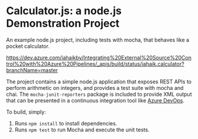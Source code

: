 Calculator.js: a node.js Demonstration Project
==============================================
An example node.js project, including tests with mocha, that behaves like
a pocket calculator.

https://dev.azure.com/iahaikby/Integrating%20External%20Source%20Control%20with%20Azure%20Pipelines/_apis/build/status/iahaik.calculator?branchName=master

The project contains a simple node.js application that exposes REST APIs
to perform arithmetic on integers, and provides a test suite with mocha
and chai.  The `mocha-junit-reporters` package is included to provide XML
output that can be presented in a continuous integration tool like
[Azure DevOps](https://azure.com/devops).

To build, simply:

1. Runs `npm install` to install dependencies.
2. Runs `npm test` to run Mocha and execute the unit tests.

